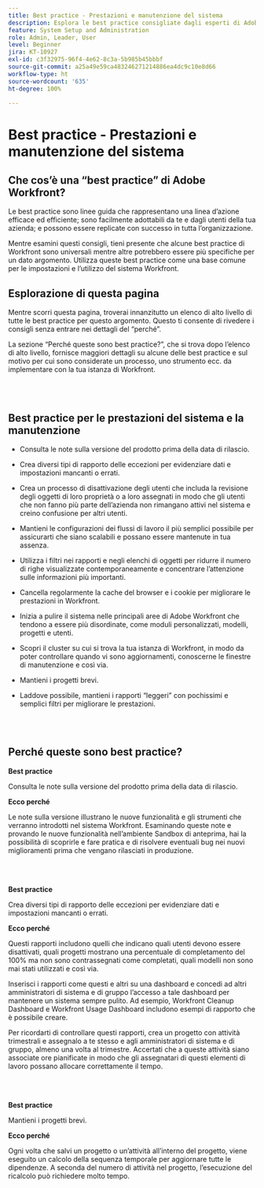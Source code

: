 ```yaml
---
title: Best practice - Prestazioni e manutenzione del sistema
description: Esplora le best practice consigliate dagli esperti di Adobe Workfront sulle prestazioni e la manutenzione dei sistemi Workfront.
feature: System Setup and Administration
role: Admin, Leader, User
level: Beginner
jira: KT-10927
exl-id: c3f32975-96f4-4e62-8c3a-5b985b45bbbf
source-git-commit: a25a49e59ca483246271214886ea4dc9c10e8d66
workflow-type: ht
source-wordcount: '635'
ht-degree: 100%

---
```


# Best practice - Prestazioni e manutenzione del sistema

## Che cos’è una “best practice” di Adobe Workfront?

Le best practice sono linee guida che rappresentano una linea d’azione efficace ed efficiente; sono facilmente adottabili da te e dagli utenti della tua azienda; e possono essere replicate con successo in tutta l’organizzazione.

Mentre esamini questi consigli, tieni presente che alcune best practice di Workfront sono universali mentre altre potrebbero essere più specifiche per un dato argomento. Utilizza queste best practice come una base comune per le impostazioni e l’utilizzo del sistema Workfront.

## Esplorazione di questa pagina

Mentre scorri questa pagina, troverai innanzitutto un elenco di alto livello di tutte le best practice per questo argomento. Questo ti consente di rivedere i consigli senza entrare nei dettagli del “perché”.

La sezione “Perché queste sono best practice?”, che si trova dopo l’elenco di alto livello, fornisce maggiori dettagli su alcune delle best practice e sul motivo per cui sono considerate un processo, uno strumento ecc. da implementare con la tua istanza di Workfront.

</br>
</br>

## Best practice per le prestazioni del sistema e la manutenzione

* Consulta le note sulla versione del prodotto prima della data di rilascio.

* Crea diversi tipi di rapporto delle eccezioni per evidenziare dati e impostazioni mancanti o errati.

* Crea un processo di disattivazione degli utenti che includa la revisione degli oggetti di loro proprietà o a loro assegnati in modo che gli utenti che non fanno più parte dell’azienda non rimangano attivi nel sistema e creino confusione per altri utenti.

* Mantieni le configurazioni dei flussi di lavoro il più semplici possibile per assicurarti che siano scalabili e possano essere mantenute in tua assenza.

* Utilizza i filtri nei rapporti e negli elenchi di oggetti per ridurre il numero di righe visualizzate contemporaneamente e concentrare l’attenzione sulle informazioni più importanti.

* Cancella regolarmente la cache del browser e i cookie per migliorare le prestazioni in Workfront.

* Inizia a pulire il sistema nelle principali aree di Adobe Workfront che tendono a essere più disordinate, come moduli personalizzati, modelli, progetti e utenti.

* Scopri il cluster su cui si trova la tua istanza di Workfront, in modo da poter controllare quando vi sono aggiornamenti, conoscerne le finestre di manutenzione e così via.

* Mantieni i progetti brevi.

* Laddove possibile, mantieni i rapporti “leggeri” con pochissimi e semplici filtri per migliorare le prestazioni.

</br>
</br>

## Perché queste sono best practice?

**Best practice**

Consulta le note sulla versione del prodotto prima della data di rilascio.



**Ecco perché**

Le note sulla versione illustrano le nuove funzionalità e gli strumenti che verranno introdotti nel sistema Workfront. Esaminando queste note e provando le nuove funzionalità nell’ambiente Sandbox di anteprima, hai la possibilità di scoprirle e fare pratica e di risolvere eventuali bug nei nuovi miglioramenti prima che vengano rilasciati in produzione.

</br>
</br>

**Best practice**

Crea diversi tipi di rapporto delle eccezioni per evidenziare dati e impostazioni mancanti o errati.



**Ecco perché**

Questi rapporti includono quelli che indicano quali utenti devono essere disattivati, quali progetti mostrano una percentuale di completamento del 100% ma non sono contrassegnati come completati, quali modelli non sono mai stati utilizzati e così via.



Inserisci i rapporti come questi e altri su una dashboard e concedi ad altri amministratori di sistema e di gruppo l’accesso a tale dashboard per mantenere un sistema sempre pulito. Ad esempio, Workfront Cleanup Dashboard e Workfront Usage Dashboard includono esempi di rapporto che è possibile creare.



Per ricordarti di controllare questi rapporti, crea un progetto con attività trimestrali e assegnalo a te stesso e agli amministratori di sistema e di gruppo, almeno una volta al trimestre. Accertati che a queste attività siano associate ore pianificate in modo che gli assegnatari di questi elementi di lavoro possano allocare correttamente il tempo.

</br>
</br>

**Best practice**

Mantieni i progetti brevi.



**Ecco perché**

Ogni volta che salvi un progetto o un’attività all’interno del progetto, viene eseguito un calcolo della sequenza temporale per aggiornare tutte le dipendenze. A seconda del numero di attività nel progetto, l’esecuzione del ricalcolo può richiedere molto tempo.
